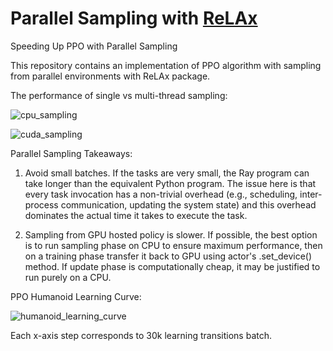 # Parallel Sampling with [ReLAx](https://github.com/nslyubaykin/relax)
Speeding Up PPO with Parallel Sampling

This repository contains an implementation of PPO algorithm with sampling from parallel environments with ReLAx package.

The performance of single vs multi-thread sampling:

![cpu_sampling](https://github.com/nslyubaykin/parallel_ppo/tree/master/images/cpu_comparison.png)

![cuda_sampling](https://github.com/nslyubaykin/parallel_ppo/tree/master/images/cuda_comparison.png)

Parallel Sampling Takeaways:

1) Avoid small batches. If the tasks are very small, the Ray program can take longer than the equivalent Python program. The issue here is that every task invocation has a non-trivial overhead (e.g., scheduling, inter-process communication, updating the system state) and this overhead dominates the actual time it takes to execute the task.

2) Sampling from GPU hosted policy is slower. If possible, the best option is to run sampling phase on CPU to ensure maximum performance, then on a training phase transfer it back to GPU using actor's .set_device() method. If update phase is computationally cheap, it may be justified to run purely on a CPU.

PPO Humanoid Learning Curve:

![humanoid_learning_curve](https://github.com/nslyubaykin/parallel_ppo/tree/master/images/humanoid_learning_curve.png)

Each x-axis step corresponds to 30k learning transitions batch.
